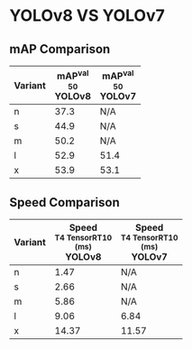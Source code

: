 ---
---

# YOLOv8 VS YOLOv7

## mAP Comparison

| **Variant** | <center><span style='width: 400px;'>**mAP<sup>val<br>50**<br>**YOLOv8**</span></center> | <center><span style='width: 400px;'>**mAP<sup>val<br>50**<br>**YOLOv7**</span></center> |
| ----------- | --------------------------------------------------------------------------------------- | --------------------------------------------------------------------------------------- |
| n           | 37.3                                                                                    | N/A                                                                                     |
| s           | 44.9                                                                                    | N/A                                                                                     |
| m           | 50.2                                                                                    | N/A                                                                                     |
| l           | 52.9                                                                                    | 51.4                                                                                    |
| x           | 53.9                                                                                    | 53.1                                                                                    |

## Speed Comparison

| **Variant** | <center><span style='width: 200px;'>**Speed**<br><sup>T4 TensorRT10<br>(ms)</sup><br>**YOLOv8**</span></center> | <center><span style='width: 200px;'>**Speed**<br><sup>T4 TensorRT10<br>(ms)</sup><br>**YOLOv7**</span></center> |
| ----------- | --------------------------------------------------------------------------------------------------------------- | --------------------------------------------------------------------------------------------------------------- |
| n           | 1.47                                                                                                            | N/A                                                                                                             |
| s           | 2.66                                                                                                            | N/A                                                                                                             |
| m           | 5.86                                                                                                            | N/A                                                                                                             |
| l           | 9.06                                                                                                            | 6.84                                                                                                            |
| x           | 14.37                                                                                                           | 11.57                                                                                                           |
